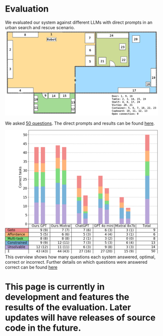 # Evaluation
We evaluated our system against different LLMs with direct prompts in an urban search and rescue scenario.
![image of the scenario](/evaluation/scenario.png)

We asked [50 questions](/evaluation/questions.txt). The direct prompts and results can be found [here](/evaluation).

![bar chart of results](/evaluation/plot.png)
This overview shows how many questions each system answered, optimal, correct or incorrect. Further details on which questions were answered correct can be found [here](/evaluation)



# This page is currently in development and features the results of the evaluation. Later updates will have releases of source code in the future.

